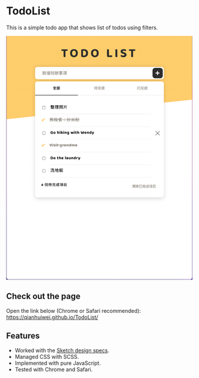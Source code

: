 # TodoList

This is a simple todo app that shows list of todos using filters.  

<img src="https://github.com/qianhuiwei/TodoList/blob/main/pageDemo.png" width="500"/>

## Check out the page
Open the link below (Chrome or Safari recommended):  
https://qianhuiwei.github.io/TodoList/


## Features
* Worked with the [Sketch design specs](https://hexschool.github.io/js-todo/#artboard0).
* Managed CSS with SCSS.
* Implemented with pure JavaScript.
* Tested with Chrome and Safari.
